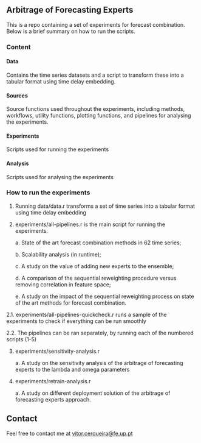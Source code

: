 ## Arbitrage of Forecasting Experts

This is a repo containing a set of experiments for forecast combination. 
Below is a brief summary on how to run the scripts.

### Content

#### Data

Contains the time series datasets and a script to transform these into a tabular format using time delay embedding.

#### Sources

Source functions used throughout the experiments, including methods, workflows, utility functions, 
plotting functions, and pipelines for analysing the experiments.

#### Experiments

Scripts used for running the experiments

#### Analysis

Scripts used for analysing the experiments

### How to run the experiments

1. Running data/data.r transforms a set of time series into a tabular format using time delay embedding 

2. experiments/all-pipelines.r is the main script for running the experiments.

    a. State of the art forecast combination methods in 62 time series;
    
    b. Scalability analysis (in runtime);
    
    c. A study on the value of adding new experts to the ensemble;
    
    d. A comparison of the sequential reweighting procedure versus removing correlation in feature space;
    
    e. A study on the impact of the sequential reweighting process on state of the art  methods for forecast combination.

2.1. experiments/all-pipelines-quickcheck.r runs a sample of the experiments to check if everything can be run smoothly

2.2. The pipelines can be ran separately, by running each of the numbered scripts (1-5)
    
3. experiments/sensitivity-analysis.r

    a. A study on the sensitivity analysis of the arbitrage of forecasting experts to the lambda and omega parameters
    
4. experiments/retrain-analysis.r 

    a. A study on different deployment solution of the arbitrage of forecasting experts approach.
    
    
## Contact

Feel free to contact me at vitor.cerqueira@fe.up.pt


